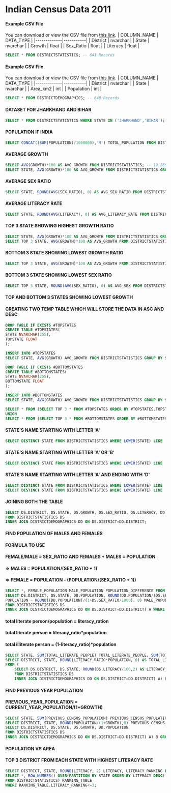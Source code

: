 # Indian Census Data 2011

#### Example CSV File
You can download or view the CSV file from [this link](https://github.com/PankajVirendraModi/SQL-Projects/blob/main/DISTRICTSTATISTICS.csv).
| COLUMN_NAME | DATA_TYPE |
|-------------|-----------|
| District    | nvarchar  |
| State       | nvarchar  |
| Growth      | float     |
| Sex_Ratio   | float     |
| Literacy    | float     |
```sql
SELECT * FROM DISTRICTSTATISTICS; -- 641 Records
```
#### Example CSV File
You can download or view the CSV file from [this link](https://github.com/PankajVirendraModi/SQL-Projects/blob/main/DISTRICTDEMOGRAPHICS.csv).
| COLUMN_NAME | DATA_TYPE |
|-------------|-----------|
| District    | nvarchar  |
| State       | nvarchar  |
| Area_km2    | int       |
| Population  | int       |

```sql
SELECT * FROM DISTRICTDEMOGRAPHICS; -- 640 Records
```

#### DATASET FOR JHARKHAND AND BIHAR
```sql
SELECT * FROM DISTRICTSTATISTICS WHERE STATE IN ('JHARKHAND','BIHAR');
```
#### POPULATION IF INDIA
```sql
SELECT CONCAT((SUM(POPULATION)/1000000),'M') TOTOL_POPULATION FROM DISTRICTDEMOGRAPHICS; -- 1210M
```
#### AVERAGE GROWTH
```sql
SELECT AVG(GROWTH)*100 AS AVG_GROWTH FROM DISTRICTSTATISTICS; -- 19.2656249908032
SELECT STATE, AVG(GROWTH)*100 AS AVG_GROWTH FROM DISTRICTSTATISTICS GROUP BY STATE ORDER BY AVG_GROWTH DESC;
```
#### AVERAGE SEX RATIO
```sql
SELECT STATE, ROUND(AVG(SEX_RATIO), 0) AS AVG_SEX_RATIO FROM DISTRICTSTATISTICS GROUP BY STATE ORDER BY AVG_SEX_RATIO;
```
#### AVERAGE LITERACY RATE
```sql
SELECT STATE, ROUND(AVG(LITERACY), 0) AS AVG_LITERACY_RATE FROM DISTRICTSTATISTICS GROUP BY STATE HAVING ROUND(AVG(LITERACY), 0)>90 ORDER BY AVG_LITERACY_RATE;
```
#### TOP 3 STATE SHOWING HIGHEST GROWTH RATIO
```sql
SELECT STATE, AVG(GROWTH)*100 AS AVG_GROWTH FROM DISTRICTSTATISTICS GROUP BY STATE ORDER BY AVG_GROWTH DESC OFFSET 0 ROWS FETCH NEXT 3 ROWS ONLY;
SELECT TOP 3 STATE, AVG(GROWTH)*100 AS AVG_GROWTH FROM DISTRICTSTATISTICS GROUP BY STATE ORDER BY AVG_GROWTH DESC;
```
#### BOTTOM 3 STATE SHOWING LOWEST GROWTH RATIO
```sql
SELECT TOP 3 STATE, AVG(GROWTH)*100 AS AVG_GROWTH FROM DISTRICTSTATISTICS GROUP BY STATE ORDER BY AVG_GROWTH;
```
#### BOTTOM 3 STATE SHOWING LOWEST SEX RATIO
```sql
SELECT TOP 3 STATE, ROUND(AVG(SEX_RATIO), 0) AS AVG_SEX FROM DISTRICTSTATISTICS GROUP BY STATE ORDER BY AVG_SEX;
```
#### TOP AND BOTTOM 3 STATES SHOWING LOWEST GROWTH
#### CREATING TWO TEMP TABLE WHICH WILL STORE THE DATA IN ASC AND DESC
```sql
DROP TABLE IF EXISTS #TOPSTATES
CREATE TABLE #TOPSTATES(
STATE NVARCHAR(255),
TOPSTATE FLOAT
);

INSERT INTO #TOPSTATES
SELECT STATE, AVG(GROWTH) AVG_GROWTH FROM DISTRICTSTATISTICS GROUP BY STATE ORDER BY AVG_GROWTH DESC;
```
```sql
DROP TABLE IF EXISTS #BOTTOMSTATES
CREATE TABLE #BOTTOMSTATES(
STATE NVARCHAR(255),
BOTTOMSTATE FLOAT
);

INSERT INTO #BOTTOMSTATES
SELECT STATE, AVG(GROWTH) AVG_GROWTH FROM DISTRICTSTATISTICS GROUP BY STATE ORDER BY AVG_GROWTH DESC;
```
```sql
SELECT * FROM (SELECT TOP 3 * FROM #TOPSTATES ORDER BY #TOPSTATES.TOPSTATE DESC) AS A
UNION
SELECT * FROM (SELECT TOP 3 * FROM #BOTTOMSTATES ORDER BY #BOTTOMSTATES.BOTTOMSTATE ASC) AS B;
```

#### STATE'S NAME STARTING WITH LETTER 'A'
```sql
SELECT DISTINCT STATE FROM DISTRICTSTATISTICS WHERE LOWER(STATE) LIKE 'A%';
```
#### STATE'S NAME STARTING WITH LETTER 'A' OR 'B'
```sql
SELECT DISTINCT STATE FROM DISTRICTSTATISTICS WHERE LOWER(STATE) LIKE 'A%' OR LOWER(STATE) LIKE 'B%';
```
#### STATE'S NAME STARTING WITH LETTER 'A' AND ENDING WITH 'D'
```sql
SELECT DISTINCT STATE FROM DISTRICTSTATISTICS WHERE LOWER(STATE) LIKE 'A%' AND LOWER(STATE) LIKE '%M'; -- OR 2ND EASIEST WAY
SELECT DISTINCT STATE FROM DISTRICTSTATISTICS WHERE LOWER(STATE) LIKE 'A%M';
```
#### JOINING BOTH THE TABLE
```sql
SELECT DS.DISTRICT, DS.STATE, DS.GROWTH, DS.SEX_RATIO, DS.LITERACY, DD.AREA_KM2, DD.POPULATION
FROM DISTRICTSTATISTICS DS
INNER JOIN DISTRICTDEMOGRAPHICS DD ON DS.DISTRICT=DD.DISTRICT;
```

#### FIND POPULATION OF MALES AND FEMALES
#### FORMULA TO USE
#### FEMALE/MALE = SEX_RATIO AND FEMALES + MALES = POPULATION
#### => MALES = POPULATION/(SEX_RATIO + 1)
#### => FEMALE = POPULATION - (POPULATION/(SEX_RATIO + 1))
```sql
SELECT *, FEMALE_POPULATION-MALE_POPULATION POPULATION_DIFFERENCE FROM (
SELECT DS.DISTRICT, DS.STATE, DD.POPULATION, ROUND(DD.POPULATION/(DS.SEX_RATIO/1000 + 1), 0) FEMALE_POPULATION,
POPULATION - ROUND((DD.POPULATION)/(1+DS.SEX_RATIO/1000), 0) MALE_POPULATION
FROM DISTRICTSTATISTICS DS
INNER JOIN DISTRICTDEMOGRAPHICS DD ON DS.DISTRICT=DD.DISTRICT) A WHERE FEMALE_POPULATION>MALE_POPULATION AND STATE='MAHARASHTRA' ORDER BY POPULATION_DIFFERENCE;
```
#### total literate person/population = literacy_ration
#### total literate person = literacy_ratio*population
#### total illiterate person = (1-literacy_ratio)*population
```sql
SELECT STATE, SUM(TOTAL_LITERATE_PEOPLE) TOTAL_LITERATE_PEOPLE, SUM(TOTAL_ILLLITERATE_PEOPLE) TOTAL_ILLLITERATE_PEOPLE FROM (
SELECT DISTRICT, STATE, ROUND(LITERACY_RATIO*POPULATION, 0) AS TOTAL_LITERATE_PEOPLE, ROUND((1 - LITERACY_RATIO)*POPULATION, 0) AS TOTAL_ILLLITERATE_PEOPLE, POPULATION
FROM (
	SELECT DS.DISTRICT, DS.STATE, ROUND(DS.LITERACY/100,2) AS LITERACY_RATIO, DD.POPULATION
	FROM DISTRICTSTATISTICS DS
	INNER JOIN DISTRICTDEMOGRAPHICS DD ON DS.DISTRICT=DD.DISTRICT) A) B GROUP BY STATE;
```


#### FIND PREVIOUS YEAR POPULATION
#### PREVIOUS_YEAR_POPULATION = CURRENT_YEAR_POPULATION/(1+GROWTH)
```sql
SELECT STATE, SUM(PREVIOUS_CENSUS_POPULATION) PREVIOUS_CENSUS_POPULATION, SUM(CURRENT_CENSUS_POPULATION) CURRENT_CENSUS_POPULATION FROM(
SELECT DISTRICT, STATE, ROUND(POPULATION/(1+GROWTH),0) PREVIOUS_CENSUS_POPULATION, POPULATION CURRENT_CENSUS_POPULATION FROM(
SELECT DS.DISTRICT, DS.STATE, DS.GROWTH, DD.POPULATION
FROM DISTRICTSTATISTICS DS
INNER JOIN DISTRICTDEMOGRAPHICS DD ON DS.DISTRICT=DD.DISTRICT) A) B GROUP BY STATE;
```

#### POPULATION VS AREA
#### TOP 3 DISTRICT FROM EACH STATE WITH HIGHEST LITERACY RATE
```sql
SELECT DISTRICT, STATE, ROUND(LITERACY, 2) LITERACY, LITERACY_RANKING FROM (
SELECT *, ROW_NUMBER() OVER(PARTITION BY STATE ORDER BY LITERACY DESC) LITERACY_RANKING
FROM DISTRICTSTATISTICS) RANKING_TABLE
WHERE RANKING_TABLE.LITERACY_RANKING<=3;
```
